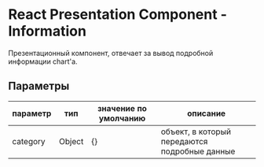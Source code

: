 # React Presentation Component - Information

Презентационный компонент, отвечает за вывод подробной информации chart'а.


## Параметры

| параметр   | тип     | значение по умолчанию | описание                                      |
|------------|---------|-----------------------|---------------------------------------------- |
| category   | Object  | {}                    | объект, в который передаются подробные данные | 
